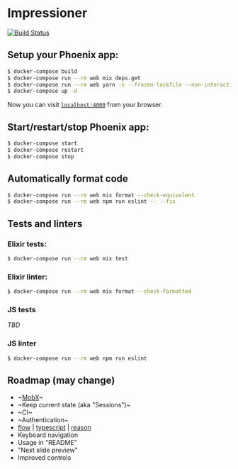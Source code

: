 # Impressioner
[![Build Status](https://travis-ci.org/vemperor/impressioner.svg?branch=master)](https://travis-ci.org/vemperor/impressioner)

## Setup your Phoenix app:
```sh
$ docker-compose build
$ docker-compose run --rm web mix deps.get
$ docker-compose run --rm web yarn -s --frozen-lockfile --non-interactive
$ docker-compose up -d
```

Now you can visit [`localhost:4000`](http://localhost:4000) from your browser.

## Start/restart/stop Phoenix app:
```sh
$ docker-compose start
$ docker-compose restart
$ docker-compose stop
```

## Automatically format code
```sh
$ docker-compose run --rm web mix format --check-equivalent
$ docker-compose run --rm web npm run eslint -- --fix
```

## Tests and linters
### Elixir tests:
```sh
$ docker-compose run --rm web mix test
```

### Elixir linter:
```sh
$ docker-compose run --rm web mix format --check-formatted
```

### JS tests
*TBD*

### JS linter
```sh
$ docker-compose run --rm web npm run eslint
```

## Roadmap (may change)

- ~[MobX](https://mobx.js.org/)~
- ~Keep current state (aka "Sessions")~
- ~CI~
- ~Authentication~
- [flow](https://flow.org/) | [typescript](https://www.typescriptlang.org/) | [reason](https://reasonml.github.io/)
- Keyboard navigation
- Usage in "README"
- "Next slide preview"
- Improved controls
